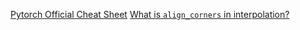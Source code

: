 [Pytorch Official Cheat Sheet](<https://pytorch.org/tutorials/beginner/ptcheat.html>)
[What is `align_corners` in interpolation?](<https://discuss.pytorch.org/t/what-we-should-use-align-corners-false/22663/9?u=tylers>)

